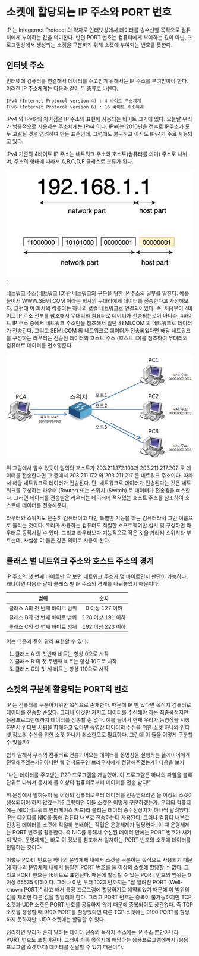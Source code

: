 # 소켓에 할당되는 IP 주소와 PORT 번호
IP 는 Integernet Protocol 의 약자로 인터넷상에서 데이터를 송수신할 목적으로 컴퓨터에게 부여하는 값을 의미한다. 반면 PORT 번호는 컴퓨터에게 부여하는 값이 아닌,  프로그램상에서 생성되는 소켓을 구분하기 위해 소켓에 부여되는 번호를 뜻한다.

## 인터넷 주소
인터넷에 컴퓨터를 연결해서 데이터를 주고받기 위해서는 IP 주소를 부여받아야 한다. 이러한 IP 주소체계는 다음과 같이 두 종류로 나뉜다.

```
IPv4 (Internet Protocol version 4) : 4 바이트 주소체계
IPv6 (Internet Protocol version 6) : 16 바이트 주소체계
```

IPv4 와 IPv6 의 차이점은 IP 주소의 표현에 사용되는 바이트 크기에 있다. 오늘날 우리가 범용적으로 사용하는 주소체계는 IPv4 이다. IPv6는 2010년을 전후로 IP주소가 모두 고갈될 것을 염려하여 만든 표준인데, 그럼에도 불구하고 아직도 IPv4가 주로 사용되고 있다. 

IPv4 기준의 4바이트 IP 주소는 네트워크 주소와 호스트(컴퓨터를 의미) 주소로 나뉘며, 주소의 형태에 따라서 A,B,C,D,E 클래스로 분류가 된다. 

![alt text](/image/image.png);

네트워크 주소(네트워크 ID)란 네트워크의 구분을 위한 IP 주소의 일부를 말한다. 예를 들어서 WWW.SEMI.COM 이라는 회사의 무대리에게 데이터를 전송한다고 가정해보자. 그런데 이 회사의 컴퓨터는 하나의 로컬 네트워크로 연결되어있다. 즉, 처음부터 4바이트 IP 주소 전부를 참조해서 무대리의 컴퓨터로 데이터가 전송되는것이 아니라, 4바이트 IP 주소 중에서 네트워크 주소만을 참조해서 일단 SEMI.COM 의 네트워크로 데이터가 전송된다. 그리고 SEMI.COM 의 네트워크로 데이터가 전송되었다면 해당 네트워크를 구성하는 라우터는 전송된 데이터의 호스트 주소 (호스트 ID)를 참조하여 무대리의 컴퓨터로 데이터를 전소앻준다.

![alt text](/image/image2.png)

위 그림에서 알수 있듯이 임의의 호스트가 203.211.172.103과 203.211.217.202 로 데이터를 전송한다면 그 중에서 203.211.172 와 203.211.217 은 네트워크 주소이다. 따라서 해당 네트워크로 데이터가 전송된다. 단, 네트워크로 데이터가 전송된다는 것은 네트워크를 구성하는 라우터 (Router) 또는 스위치 (Switch) 로 데이터가 전송됨을 ㄸ스한다. 그러면 데이터를 전송받은 라우터는 데이터에 적혀있는 호스트 주소를 참조하여 호스트에 데이터를 전송해준다.

라우터와 스위치도 단순히 컴퓨터이고 다만 특별한 기능을 하는 컴퓨터라서 그런 이름으로 불리는 것이다. 우리가 사용하는 컴퓨터도 적절한 소프트웨어만 설치 및 구성하면 라우터로 동작시킬 수 있다. 그리고 라우터보다 기능적으로 작은 것을 가리켜 스위치라 부르는데, 사실상 이 둘은 같은 의미로 사용이 된다.

## 클래스 별 네트워크 주소와 호스트 주소의 경계
IP 주소의 첫 번째 바이트만 딱 보면 네트워크 주소가 몇 바이트인지 판단이 가능하다. 왜냐하면 다음과 같이 클래스 별 IP 주소의 경계를 나눠놓았기 때문이다.

|범위|숫자|
|:--:|:--:|
|클래스 A의 첫 번째 바이트 범위|0 이상 127 이하|
|클래스 B의 첫 번째 바이트 범위|128 이상 191 이하|
|클래스 C의 첫 번째 바이트 범위|192 이상 223 이하|

이는 다음과 같이 달리 표현할 수 있다.

1. 클래스 A 의 첫번째 비트는 항상 0으로 시작
2. 클래스 B 의 첫 두번째 비트는 항상 10으로 시작
3. 클래스 C의 첫 세 비트는 항상 110으로 시작

## 소켓의 구분에 활용되는 PORT의 번호
IP 는 컴퓨터를 구분하기위한 목적으로 존재한다. 때문에 IP 만 있다면 목적지 컴퓨터로 데이터를 전송할 순있다. 그러나 이것만 가지고 데이터를 수신해야 하는 최종목적지인 응용프로그램에까지 데이터를 전송할 순 없다. 예를 들어서 현재 우리가 동영상을 시청하면서 인터넷 서핑을 함께하고 있다면 동영상 데이터의 수신을 위한 소켓 하나와 인터넷 정보의 수신을 위한 소켓 하나가 최소한으로 필요하다. 그런데 이 둘을 어떻게 구분할 수 있을까?

쉽게 말해서 우리의 컴퓨터로 전송되어오는 데이터를 동영상을 실행하는 플레이어에게 전달해주겠는가? 아니면 웹 검색도구인 브라우저에게 전달해주겠는가? 다음을 보자

"나는 데이터를 주고받는 P2P 프로그램을 개발했어. 이 프로그램은 하나의 파일을 블록단위로 나눠서 동시에 둘 이상의 컴퓨터로부터 데이터를 전송 받지!"

위 문장에서 말하듯이 둘 이상의 컴퓨터로부터 데이터를 전송받으려면 둘 이상의 소켓이 생성되어야 하지 않겠는가? 그렇다면 이들 소켓은 어떻게 구분하겠는가. 우리의 컴퓨터에는 NIC(네트워크 인터페이스 카드)라 불리는 데이터 송수신장치가 하나씩 달려있다. IP는 데이터를 NIC를 통해 컴퓨터 내부로 전송하는데 사용된다. 그러나 컴퓨터 내부로 전송된 데이터를 소켓에 적절히 분배하는 작업은 운영체제가 담당한다. 이 때 운영체제는 PORT 번호를 활용한다. 즉 NIC를 통해서 수신된 데이터 안에는 PORT 번호가 새겨져 있다. 운영체제는 바로 이 정보를 참조해서 일치하는 PORT 번호의 소켓에 데이터를 전달하는 것이다.

이렇듯 PORT 번호는 하나의 운영체제 내에서 소켓을 구분하는 목적으로 사용되기 때문에 하나의 운영체제 내에서 동일한 PORT 번호를 둘 이상의 소켓에 할당할 수 없다. 그리고 PORT 번호는 16비트로 표현된다. 때문에 할당할 수 있는 PORT 번호의 범위는 0 이상 65535 이하이다. 그러나 0 번 부터 1023 번까지는 "잘 알려진 PORT (Well-known PORT)" 라고 해서 특정 프로그램에 할당하기로 예약되었기 때문에 이 범위의 값을 제외한 다른 값을 할당해야 한다. 그리고 PORT 번호는 중복이 불가능하지만 TCP 소켓과 UDP 소켓은 PORT 번호를 공유하지 않기 때문에 중복되어도 상관없다. 즉 TCP 소켓을 생성할 때 9190 PORT를 할당했다면 다른 TCP 소켓에는 9190 PORT를 할당하지 못하지만, UDP 소켓에는 할당할 수 있다.

정리하면 우리가 흔히 말하는 데이터 전송의 목적지 주소에는 IP 주소 뿐만아니라 PORT 번호도 포함이된다. 그래야 최종 목적지에 해당하는 응용프로그램에까지 (응용 프로그램 소켓까지) 데이터를 전달할 수 있기 때문이다.




